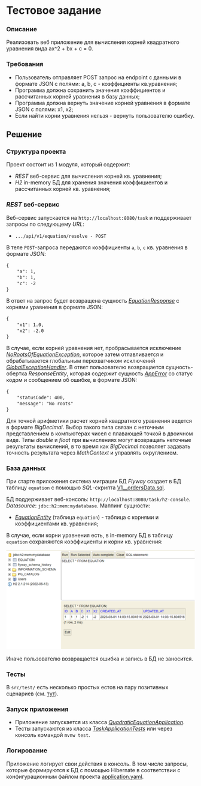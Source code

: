 # Тестовое задание
### Описание
Реализовать веб приложение для вычисления корней квадратного уравнения вида ax^2 + bx + c = 0.
### Требования
* Пользователь отправляет POST запрос на endpoint c данными в формате JSON с полями: a, b, c - коэффициенты кв.уравнения;
* Программа должна сохранить значения коэффициентов и рассчитанных корней уравнения в базу данных;
* Программа должна вернуть значение корней уравнения в формате JSON с полями: x1, x2;
* Если найти корни уравнения нельзя - вернуть пользователю ошибку.
## Решение
### Структура проекта
Проект состоит из 1 модуля, который содержит:
* _REST_ веб-сервис для вычисления корней кв. уравнения;
* _H2_ in-memory БД для хранения значения коэффициентов и рассчитанных корней кв. уравнения;
### _REST_ веб-сервис
Веб-сервис запускается на `http://localhost:8080/task` и поддерживает запросы по следующему _URL_:
* `.../api/v1/equation/resolve - POST`

В теле `POST`-запроса передаются коэффициенты `a`, `b`, `c` кв. уравнения в формате _JSON_:
```
{
    "a": 1,
    "b": 1,
    "c": -2
}
```
В ответ на запрос будет возвращена сущность _[EquationResponse](https://github.com/PavelNaymovets/interview_task_quadratic_equation/blob/master/src/main/java/com/interview/task/quadraticEquation/controller/rest/EquationResponse.java)_ с корнями уравнения в формате JSON:
```
{
    "x1": 1.0,
    "x2": -2.0
}
```
В случае, если корней уравнения нет, пробрасывается исключение _[NoRootsOfEquationException](https://github.com/PavelNaymovets/interview_task_quadratic_equation/blob/master/src/main/java/com/interview/task/quadraticEquation/exception/NoRootsOfEquationException.java)_, которое затем отлавливается и обрабатывается глобальным перехватчиком исключений _[GlobalExceptionHandler](https://github.com/PavelNaymovets/interview_task_quadratic_equation/blob/master/src/main/java/com/interview/task/quadraticEquation/exception/GlobalExceptionHandler.java)_.
В ответ пользователю возвращается сущность-обертка _ResponseEntity_, которая содержит сущность _[AppError](https://github.com/PavelNaymovets/interview_task_quadratic_equation/blob/master/src/main/java/com/interview/task/quadraticEquation/exception/AppError.java)_ со статус кодом 
и сообщением об ошибке, в формате JSON:
```
{
    "statusCode": 400,
    "message": "No roots"
}
```
Для точной арифметики расчет корней квадратного уравнения ведется в формате _BigDecimal_. Выбор такого типа связан с
неточным представлением в компьютерах чисел с плавающей точкой в двоичном виде. Типы _double_ и _float_ при вычислениях 
могут возвращать неточные результаты вычислений, в то время как _BigDecimal_ позволяет задавать точность результата через
_MathContext_ и управлять округлением.
### База данных
При старте приложения система миграции БД _Flyway_ создает в БД таблицу `equation` с помощью _SQL_-скрипта [V1__ordersData.sql](https://github.com/PavelNaymovets/interview_task_quadratic_equation/blob/master/src/main/resources/db/migration/V1__ordersData.sql).

БД поддерживает веб-консоль: `http://localhost:8080/task/h2-console`. _Datasource_: `jdbc:h2:mem:mydatabase`. Маппинг сущности:
* _[EquationEntity](https://github.com/PavelNaymovets/interview_task_quadratic_equation/blob/master/src/main/java/com/interview/task/quadraticEquation/entity/EquationEntity.java)_ (таблица `equation`) - таблица с корнями и коэффициентами кв. уравнения;

В случае, если корни уравнения есть, в in-memory БД в таблицу `equation` сохраняются коэффициенты и корни кв. уравнения:

![Image alt](https://github.com/PavelNaymovets/interview_task_quadratic_equation/blob/master/image/%D0%91%D0%94.PNG)

Иначе пользователю возвращается ошибка и запись в БД не заносится.
### Тесты
В `src/test/` есть несколько простых естов на пару позитивных сценариев (см. [тут](https://github.com/PavelNaymovets/interview_task_quadratic_equation/blob/master/src/test/java/com/interview/task/quadraticEquation/TaskApplicationTests.java)).
### Запуск приложения
* Приложение запускается из класса _[QuadraticEquationApplication](https://github.com/PavelNaymovets/interview_task_quadratic_equation/blob/master/src/main/java/com/interview/task/quadraticEquation/QuadraticEquationApplication.java)_.
* Тесты запускаются из класса _[TaskApplicationTests](https://github.com/PavelNaymovets/interview_task_quadratic_equation/blob/master/src/test/java/com/interview/task/quadraticEquation/TaskApplicationTests.java)_ или через консоль 
командой `mvnw test`.
### Логирование
Приложение логирует свои действия в консоль. В том числе запросы, которые формируются к БД с помощью Hibernate в
соответствии с конфигурационным файлом проекта [application.yaml](https://github.com/PavelNaymovets/interview_task_quadratic_equation/blob/master/src/main/resources/application.yaml).